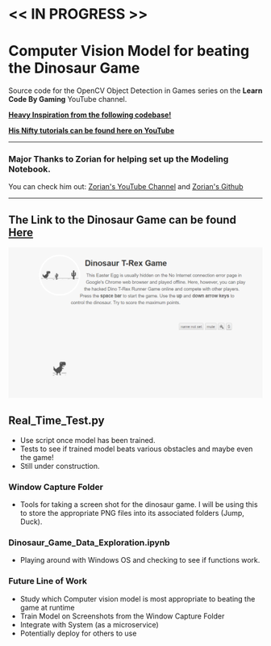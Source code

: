 # << IN PROGRESS >>
# Computer Vision Model for beating the Dinosaur Game


Source code for the OpenCV Object Detection in Games series on the **Learn Code By Gaming** YouTube channel.

[**Heavy Inspiration from the following codebase!**](https://github.com/learncodebygaming/opencv_tutorials)

[**His Nifty tutorials can be found here on YouTube**](https://www.youtube.com/playlist?list=PL1m2M8LQlzfKtkKq2lK5xko4X-8EZzFPI)

---

### Major Thanks to Zorian for helping set up the Modeling Notebook. 
You can check him out: [Zorian's YouTube Channel](https://www.youtube.com/channel/UC0oMmMPgGVqnDqNTyAIqTpw) and [Zorian's Github](https://zorian15.GitHub.io)

---
## The Link to the Dinosaur Game can be found [**Here**](https://trex-runner.com/)
![Dinosaur_Image_Screenshot](Dinosaur_Screenshot.PNG) 

## Real_Time_Test.py
- Use script once model has been trained.
- Tests to see if trained model beats various obstacles and maybe even the game!
- Still under construction.

### Window Capture Folder
- Tools for taking a screen shot for the dinosaur game. I will be using this to store the appropriate PNG files into its associated folders (Jump, Duck).

### Dinosaur_Game_Data_Exploration.ipynb 
- Playing around with Windows OS and checking to see if functions work. 

### Future Line of Work
- Study which Computer vision model is most appropriate to beating the game at runtime
- Train Model on Screenshots from the Window Capture Folder
- Integrate with System (as a microservice)
- Potentially deploy for others to use


